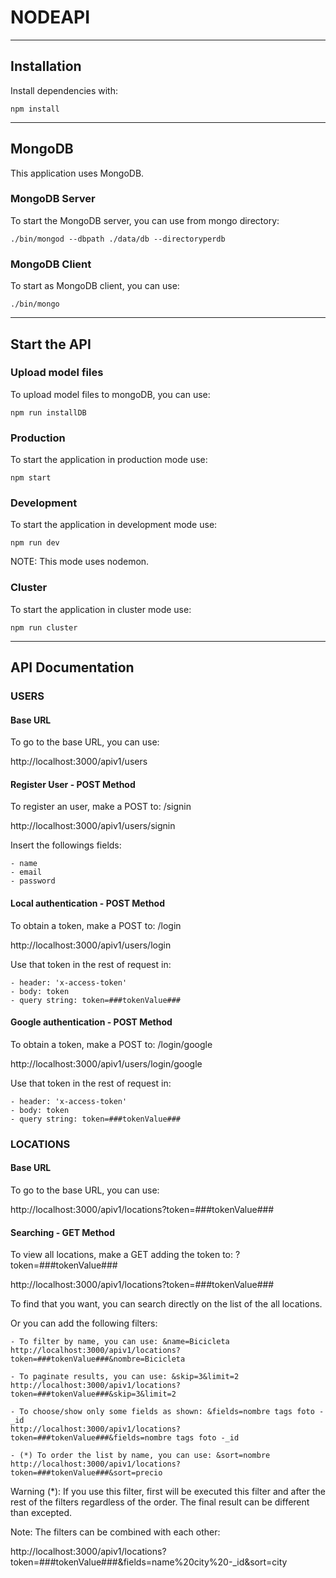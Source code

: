 # NODEAPI

-------------------------------------------------------------------------------

## Installation

Install dependencies with:

```shell
npm install
```

-------------------------------------------------------------------------------

## MongoDB

This application uses MongoDB.

### MongoDB Server

To start the MongoDB server, you can use from mongo directory:

```
./bin/mongod --dbpath ./data/db --directoryperdb
```

### MongoDB Client

To start as MongoDB client, you can use:

```
./bin/mongo
```

-------------------------------------------------------------------------------

## Start the API

### Upload model files

To upload model files to mongoDB, you can use:

```shell
npm run installDB
```

### Production

To start the application in production mode use:

```shell
npm start
```

### Development

To start the application in development mode use:

```shell
npm run dev
```

NOTE: This mode uses nodemon.

### Cluster

To start the application in cluster mode use:

```shell
npm run cluster
```

-------------------------------------------------------------------------------

## API Documentation

### USERS

#### Base URL

To go to the base URL, you can use:

http://localhost:3000/apiv1/users

#### Register User - POST Method

To register an user, make a POST to: /signin

http://localhost:3000/apiv1/users/signin

Insert the followings fields:

    - name
    - email
    - password

#### Local authentication - POST Method

To obtain a token, make a POST to: /login

http://localhost:3000/apiv1/users/login

Use that token in the rest of request in:

    - header: 'x-access-token'
    - body: token
    - query string: token=###tokenValue###

#### Google authentication - POST Method

To obtain a token, make a POST to: /login/google

http://localhost:3000/apiv1/users/login/google

Use that token in the rest of request in:

    - header: 'x-access-token'
    - body: token
    - query string: token=###tokenValue###


### LOCATIONS

#### Base URL

To go to the base URL, you can use:

http://localhost:3000/apiv1/locations?token=###tokenValue###

#### Searching - GET Method

To view all locations, make a GET adding the token to: ?token=###tokenValue###

http://localhost:3000/apiv1/locations?token=###tokenValue###

To find that you want, you can search directly on the list of the all locations.

Or you can add the following filters:

    - To filter by name, you can use: &name=Bicicleta
    http://localhost:3000/apiv1/locations?token=###tokenValue###&nombre=Bicicleta

    - To paginate results, you can use: &skip=3&limit=2
    http://localhost:3000/apiv1/locations?token=###tokenValue###&skip=3&limit=2

    - To choose/show only some fields as shown: &fields=nombre tags foto -_id
    http://localhost:3000/apiv1/locations?token=###tokenValue###&fields=nombre tags foto -_id

    - (*) To order the list by name, you can use: &sort=nombre
    http://localhost:3000/apiv1/locations?token=###tokenValue###&sort=precio

Warning (*): If you use this filter, first will be executed this filter and after the rest of the filters regardless of the order. The final result can be different than excepted.

Note: The filters can be combined with each other:

http://localhost:3000/apiv1/locations?token=###tokenValue###&fields=name%20city%20-_id&sort=city
